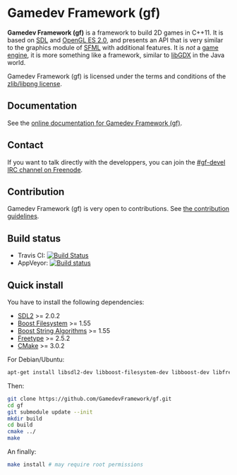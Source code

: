 # Gamedev Framework (gf)

__Gamedev Framework (gf)__ is a framework to build 2D games in C++11. It is based on [SDL](https://www.libsdl.org/) and [OpenGL ES 2.0](https://www.khronos.org/opengles/2_X/), and presents an API that is very similar to the graphics module of [SFML](http://www.sfml-dev.org/) with additional features. It is _not_ a [game engine](https://en.wikipedia.org/wiki/Game_engine), it is more something like a framework, similar to [libGDX](https://libgdx.badlogicgames.com/) in the Java world.

Gamedev Framework (gf) is licensed under the terms and conditions of the [zlib/libpng license](https://opensource.org/licenses/Zlib).

## Documentation

See the [online documentation for Gamedev Framework (gf)](http://gamedevframework.github.io/).

## Contact

If you want to talk directly with the developpers, you can join the [#gf-devel IRC channel on Freenode](irc://chat.freenode.net/gf-devel).

## Contribution

Gamedev Framework (gf) is very open to contributions. See [the contribution guidelines](CONTRIBUTING.md).

## Build status

- Travis CI: [![Build Status](https://travis-ci.org/GamedevFramework/gf.svg?branch=develop)](https://travis-ci.org/GamedevFramework/gf)
- AppVeyor: [![Build status](https://ci.appveyor.com/api/projects/status/orf21jbkpoweigjf?svg=true)](https://ci.appveyor.com/project/jube/gf)

## Quick install

You have to install the following dependencies:

- [SDL2](https://www.libsdl.org/) >= 2.0.2
- [Boost Filesystem](http://www.boost.org/doc/libs/release/libs/filesystem/) >= 1.55
- [Boost String Algorithms](http://www.boost.org/doc/libs/release/libs/algorithm/string/) >= 1.55
- [Freetype](http://freetype.org/) >= 2.5.2
- [CMake](https://cmake.org/) >= 3.0.2

For Debian/Ubuntu:

```sh
apt-get install libsdl2-dev libboost-filesystem-dev libboost-dev libfreetype6-dev cmake
```

Then:

```sh
git clone https://github.com/GamedevFramework/gf.git
cd gf
git submodule update --init
mkdir build
cd build
cmake ../
make
```

An finally:

```sh
make install # may require root permissions
```
